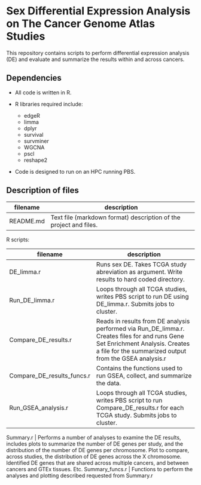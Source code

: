 Sex Differential Expression Analysis on The Cancer Genome Atlas Studies
==========

This repository contains scripts to perform differential expression analysis (DE) and evaluate and summarize the results within and across cancers.

Dependencies
------------

- All code is written in R.
- R libraries required include:
  - edgeR
  - limma
  - dplyr
  - survival
  - survminer
  - WGCNA
  - pscl
  - reshape2

- Code is designed to run on an HPC running PBS. 

Description of files
--------------------

filename                          |  description
----------------------------------|------------------------------------------------------------------------------------
README.md                         |  Text file (markdown format) description of the project and files.


R scripts:

filename                          |  description
----------------------------------|------------------------------------------------------------------------------------
DE_limma.r                        |  Runs sex DE. Takes TCGA study abreviation as argument. Write results to hard coded directory.
Run_DE_limma.r			  |  Loops through all TCGA studies, writes PBS script to run DE using DE_limma.r. Submits jobs to cluster.
Compare_DE_results.r		  |  Reads in results from DE analysis performed via Run_DE_limma.r. Creates files for and runs Gene Set Enrichment Analysis. Creates a file for the summarized output from the GSEA analysis.r
Compare_DE_results_funcs.r	  |  Contains the functions used to run GSEA, collect, and summarize the data.
Run_GSEA_analysis.r		  |  Loops through all TCGA studies, writes PBS script to run Compare_DE_results.r for each TCGA study. Submits jobs to cluster.

Summary.r			  |  Performs a number of analyses to examine the DE results, includes plots to summarize the number of DE genes per study, and the distribution of the number of DE genes per chromosome. Plot to compare, across studies, the distribution of DE genes across the X chromosome. Identified DE genes that are shared across multiple cancers, and between cancers and GTEx tissues. Etc.
Summary_funcs.r			  |  Functions to perform the analyses and plotting described requested from Summary.r
